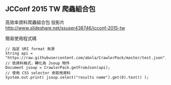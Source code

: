 ## JCConf 2015 TW 爬蟲組合包

高效率資料爬蟲組合包 投影片 http://www.slideshare.net/ssuser438746/jcconf-2015-tw

簡易使用程式碼

    // 指定 URI format 來源
    String api = "https://raw.githubusercontent.com/abola/CrawlerPack/master/test.json";
    // 依資料格式，轉化為 Jsoup 物件
    Document jsoup = CrawlerPack.getFromJson(api);
    // 使用 CSS selector 來取用資料
    System.out.print( jsoup.select("results name").get(0).text() );
    
